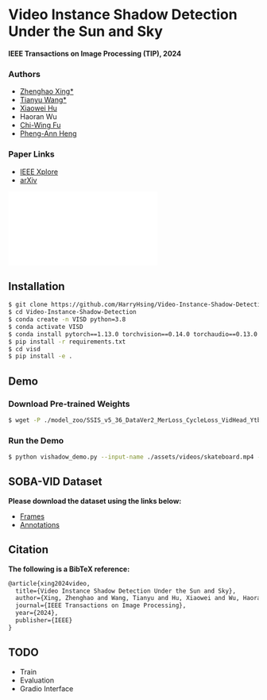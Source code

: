 # Video Instance Shadow Detection Under the Sun and Sky

**IEEE Transactions on Image Processing (TIP), 2024**

### Authors
- [Zhenghao Xing*](https://harryhsing.github.io/)
- [Tianyu Wang*](https://stevewongv.github.io/)
- [Xiaowei Hu](https://xw-hu.github.io/)
- Haoran Wu
- [Chi-Wing Fu](https://www.cse.cuhk.edu.hk/~cwfu/)
- [Pheng-Ann Heng](http://www.cse.cuhk.edu.hk/~pheng)

### Paper Links
- [IEEE Xplore](https://ieeexplore.ieee.org/document/10704578)
- [arXiv](https://arxiv.org/abs/2211.12827)

![-c](Teaser.pdf)

## Installation
```bash
$ git clone https://github.com/HarryHsing/Video-Instance-Shadow-Detection.git
$ cd Video-Instance-Shadow-Detection
$ conda create -n VISD python=3.8
$ conda activate VISD
$ conda install pytorch==1.13.0 torchvision==0.14.0 torchaudio==0.13.0 pytorch-cuda=11.7 -c pytorch -c nvidia
$ pip install -r requirements.txt
$ cd visd
$ pip install -e .
```

## Demo
### Download Pre-trained Weights
```bash
$ wget -P ./model_zoo/SSIS_v5_36_DataVer2_MerLoss_CycleLoss_VidHead_YtbDavis_SSIS_v4_4.11/ https://github.com/HarryHsing/Video-Instance-Shadow-Detection/releases/download/weights/model_final.pth
```

### Run the Demo
```bash
$ python vishadow_demo.py --input-name ./assets/videos/skateboard.mp4 --output-name demo_result
```

## SOBA-VID Dataset
**Please download the dataset using the links below:**
- [Frames](https://github.com/HarryHsing/Video-Instance-Shadow-Detection/releases/download/dataset/frames.zip)
- [Annotations](https://github.com/HarryHsing/Video-Instance-Shadow-Detection/releases/download/dataset/annotations.zip)

## Citation
**The following is a BibTeX reference:**

``` latex
@article{xing2024video,
  title={Video Instance Shadow Detection Under the Sun and Sky},
  author={Xing, Zhenghao and Wang, Tianyu and Hu, Xiaowei and Wu, Haoran and Fu, Chi-Wing and Heng, Pheng-Ann},
  journal={IEEE Transactions on Image Processing},
  year={2024},
  publisher={IEEE}
}
```

## TODO
- Train
- Evaluation
- Gradio Interface
